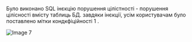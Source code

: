 Було виконано SQL інєкцію порушення цілістності - порушення цілісності вмісту таблиць БД. завдяки інєкції, усім користувачам було поставлено мітки кондкфіційності 1 .

![Image 7](https://i.ibb.co/cDrzzxF/photo-1-2023-12-11-01-34-40.jpg)
